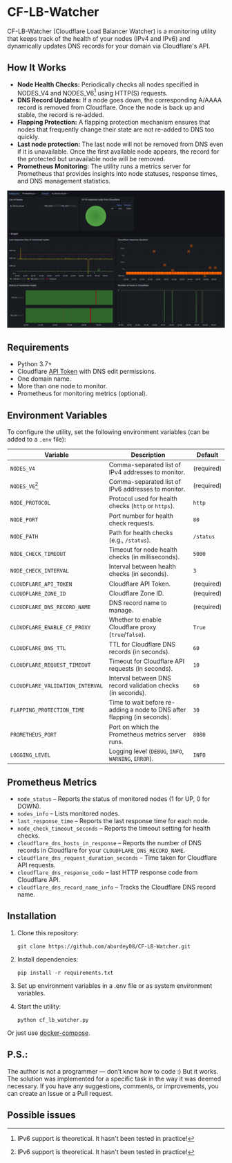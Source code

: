 # CF-LB-Watcher

CF-LB-Watcher (Cloudflare Load Balancer Watcher) is a monitoring utility that keeps track of the health of your nodes (IPv4 and IPv6) and dynamically updates DNS records for your domain via Cloudflare's API.

## How It Works

- **Node Health Checks:** Periodically checks all nodes specified in NODES_V4 and NODES_V6[^1] using HTTP(S) requests.
- **DNS Record Updates:** If a node goes down, the corresponding A/AAAA record is removed from Cloudflare. Once the node is back up and stable, the record is re-added.
- **Flapping Protection:** A flapping protection mechanism ensures that nodes that frequently change their state are not re-added to DNS too quickly.
- **Last node protection:** The last node will not be removed from DNS even if it is unavailable. Once the first available node appears, the record for the protected but unavailable node will be removed.
- **Prometheus Monitoring:** The utility runs a metrics server for Prometheus that provides insights into node statuses, response times, and DNS management statistics.

[![Grafana Screenshot](./grafana-dashboard/grafana-screenshot.png)](./grafana-dashboard/grafana-screenshot.png)

## Requirements

- Python 3.7+
- Cloudflare [API Token](https://developers.cloudflare.com/fundamentals/api/get-started/create-token/) with DNS edit permissions.
- One domain name.
- More than one node to monitor.
- Prometheus for monitoring metrics (optional).

## Environment Variables

To configure the utility, set the following environment variables (can be added to a `.env` file):

| Variable                        | Description                                                                 | Default      |
|----------------------------------|-----------------------------------------------------------------------------|--------------|
| `NODES_V4`                       | Comma-separated list of IPv4 addresses to monitor.                           | (required)   |
| `NODES_V6`[^1]                   | Comma-separated list of IPv6 addresses to monitor.                           | (required)   |
| `NODE_PROTOCOL`                  | Protocol used for health checks (`http` or `https`).                         | `http`       |
| `NODE_PORT`                      | Port number for health check requests.                                       | `80`         |
| `NODE_PATH`                      | Path for health checks (e.g., `/status`).                                    | `/status`    |
| `NODE_CHECK_TIMEOUT`             | Timeout for node health checks (in milliseconds).                            | `5000`       |
| `NODE_CHECK_INTERVAL`            | Interval between health checks (in seconds).                                 | `3`          |
| `CLOUDFLARE_API_TOKEN`           | Cloudflare API Token.                                                        | (required)   |
| `CLOUDFLARE_ZONE_ID`             | Cloudflare Zone ID.                                                          | (required)   |
| `CLOUDFLARE_DNS_RECORD_NAME`     | DNS record name to manage.                                                   | (required)   |
| `CLOUDFLARE_ENABLE_CF_PROXY`     | Whether to enable Cloudflare proxy (`true`/`false`).                         | `True`       |
| `CLOUDFLARE_DNS_TTL`             | TTL for Cloudflare DNS records (in seconds).                                 | `60`         |
| `CLOUDFLARE_REQUEST_TIMEOUT`     | Timeout for Cloudflare API requests (in seconds).                            | `10`         |
| `CLOUDFLARE_VALIDATION_INTERVAL` | Interval between DNS record validation checks (in seconds).                  | `60`         |
| `FLAPPING_PROTECTION_TIME`       | Time to wait before re-adding a node to DNS after flapping (in seconds).     | `30`         |
| `PROMETHEUS_PORT`                | Port on which the Prometheus metrics server runs.                            | `8080`       |
| `LOGGING_LEVEL`                  | Logging level (`DEBUG`, `INFO`, `WARNING`, `ERROR`).                         | `INFO`       |

## Prometheus Metrics

- `node_status` – Reports the status of monitored nodes (1 for UP, 0 for DOWN).
- `nodes_info` – Lists monitored nodes.
- `last_response_time` – Reports the last response time for each node.
- `node_check_timeout_seconds` – Reports the timeout setting for health checks.
- `cloudflare_dns_hosts_in_response` – Reports the number of DNS records in Cloudflare for your `CLOUDFLARE_DNS_RECORD_NAME`.
- `cloudflare_dns_request_duration_seconds` – Time taken for Cloudflare API requests.
- `cloudflare_dns_response_code` – last HTTP response code from Cloudflare API.
- `cloudflare_dns_record_name_info` – Tracks the Cloudflare DNS record name.

## Installation

1. Clone this repository:

    ```
    git clone https://github.com/aburdey08/CF-LB-Watcher.git
    ```
2. Install dependencies:

    ```
    pip install -r requirements.txt
    ```

3. Set up environment variables in a .env file or as system environment variables.
4. Start the utility:

    ```
    python cf_lb_watcher.py
    ```

Or just use [docker-compose](docker-compose.yml).

## P.S.:
The author is not a programmer — don’t know how to code :) But it works. The solution was implemented for a specific task in the way it was deemed necessary.
If you have any suggestions, comments, or improvements, you can create an Issue or a Pull request.

## Possible issues
[^1]: IPv6 support is theoretical. It hasn't been tested in practice!
